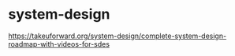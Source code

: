 # system-design
https://takeuforward.org/system-design/complete-system-design-roadmap-with-videos-for-sdes
